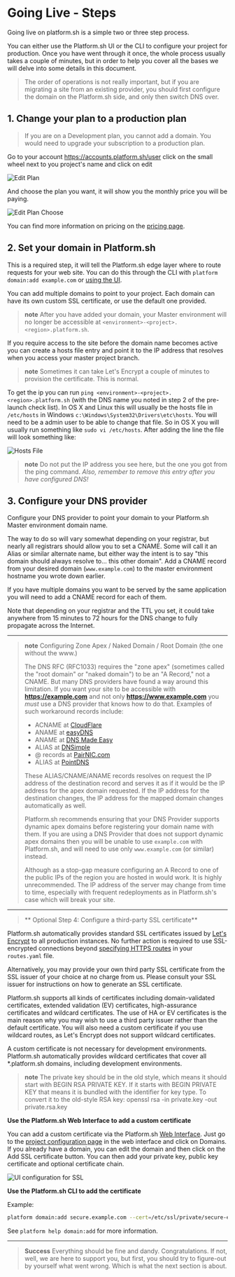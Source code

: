 # Going Live - Steps

Going live on platform.sh is a simple two or three step process.

<!-- toc -->
  
You can either use the Platform.sh UI or the CLI to configure your project for production. Once you have went through it once, the whole process usually takes a couple of minutes, but in order to help you cover all the bases we will delve into some details in this document.

> The order of operations is not really important, but if you are migrating a site from an existing provider, you should first 
> configure the domain on the Platform.sh side, and only then switch DNS over.

## 1. Change your plan to a production plan

> If you are on a Development plan, you cannot add a domain. You would need to upgrade your subscription to a production plan.

Go to your account https://accounts.platform.sh/user  click on the small wheel next to you project's name and click on edit

![Edit Plan](/images/edit-plan.png)

And choose the plan you want, it will show you the monthly price you will be paying. 

![Edit Plan Choose](/images/edit-plan-choose.png)

You can find more information on pricing on the [pricing page](https://platform.sh/pricing/). 

## 2. Set your domain in Platform.sh

This is a required step, it will tell the Platform.sh edge layer where to route requests for your web site. You can do this through the CLI with `platform domain:add example.com` or  [using the UI](/administration/web/configure-project.html#domains).

You can add multiple domains to point to your project. Each domain can have its own custom SSL certificate, or use the default one provided.
> **note** 
> After you have added your domain, your Master environment will no longer be accessible at `<environment>-<project>.<region>.platform.sh`.

If you require access to the site before the domain name becomes active you can create a hosts file entry and point it to the IP address that resolves when you access your master project branch. 

> **note**
> Sometimes it can take Let's Encrypt a couple of minutes to provision the certificate. This is normal.

To get the ip you can run `ping <environment>-<project>.<region>.platform.sh` (with the DNS name you noted in step 2 of the pre-launch check list). In OS X and Linux this will usually be the hosts file in `/etc/hosts` in Windows `c:\Windows\System32\Drivers\etc\hosts`. You will need to be a admin user to be able to change that file. So in OS X you will usually run something like `sudo vi /etc/hosts`. After adding the line the file will look something like:
  
![Hosts File](/images/hosts-file.png)

> **note**
> Do not put the IP address you see here, but the one you got from the ping command.
> *Also, remember to remove this entry after you have configured DNS!*

## 3. Configure your DNS provider

Configure your DNS provider to point your domain to your Platform.sh Master environment domain name.

The way to do so will vary somewhat depending on your registrar, but nearly all registrars should allow you to set a CNAME.  Some will call it an Alias or similar alternate name, but either way the intent is to say "this domain should always resolve to... this other domain".  Add a CNAME record from your desired domain (`www.example.com`) to the master environment hostname you wrote down earlier.

If you have multiple domains you want to be served by the same application you will need to add a CNAME record for each of them. 

Note that depending on your registrar and the TTL you set, it could take anywhere from 15 minutes to 72 hours for the DNS change to fully propagate across the Internet.

--- 

> **note**
> Configuring Zone Apex / Naked Domain / Root Domain (the one without the www.)
> 
> The DNS RFC (RFC1033) requires the "zone apex" (sometimes called the "root domain" or "naked domain") to be an "A Record," not a CNAME. But many DNS providers have found a way around this limitation. If you want your site to be accessible with **https://example.com** and not only **https://www.example.com**  you *must* use a DNS provider that knows how to do that. Examples of such workaround records include:
> 
> * ACNAME at [CloudFlare](https://www.cloudflare.com/)
> * ANAME at [easyDNS](https://www.easydns.com/)
> * ANAME at [DNS Made Easy](http://www.dnsmadeeasy.com/)
> * ALIAS at [DNSimple](https://dnsimple.com/)
> * @ records at [PairNIC.com](https://www.pairnic.com/)
> * ALIAS at [PointDNS](https://pointhq.com/)
> 
> These ALIAS/CNAME/ANAME records resolves on request the IP address of the destination record and serves it as if it would be the IP address for the apex domain requested. If the IP address for the destination changes, the IP address for the mapped domain changes automatically as well.
> 
> Platform.sh recommends ensuring that your DNS Provider supports dynamic apex domains before registering your domain name with them.  If you are using a DNS Provider that does not support dynamic apex domains then you will be unable to use `example.com` with Platform.sh, and will need to use only `www.example.com` (or similar) instead.
> 
> Although as a stop-gap measure configuring an  A Record to one of the public IPs of the region you are hosted in would work. It is highly unrecommended. The IP address of the server may change from time to time, especially with frequent redeployments as in Platform.sh's case which will break your site.

---

> ** Optional Step 4: Configure a third-party SSL certificate**

Platform.sh automatically provides standard SSL certificates issued by [Let's Encrypt](https://letsencrypt.org/) to all production instances. No further action is required to use SSL-encrypted connections beyond [specifying HTTPS routes](/configuration/routes.md#HTTPS) in your `routes.yaml` file. 

Alternatively, you may provide your own third party SSL certificate from the SSL issuer of your choice at no charge from us.  Please consult your SSL issuer for instructions on how to generate an SSL certificate.

Platform.sh supports all kinds of certificates including domain-validated certificates, extended validation (EV) certificates, high-assurance certificates and wildcard certificates.  The use of HA or EV certificates is the main reason why you may wish to use a third party issuer rather than the default certificate.  You will also need a custom certificate if you use wildcard routes, as Let's Encrypt does not support wildcard certificates.

A custom certificate is not necessary for development environments.  Platform.sh automatically provides wildcard certificates that cover all \*.platform.sh domains, including development environments.

> **note**
> The private key should be in the old style, which means it should start with BEGIN RSA PRIVATE KEY. If it starts with BEGIN PRIVATE KEY that means it is bundled with the identifier for key type. To convert it to the old-style RSA key:
> openssl rsa -in private.key -out private.rsa.key

**Use the Platform.sh Web Interface to add a custom certificate**

You can add a custom certificate via the Platform.sh [Web Interface](/administration/web.md). Just go to the [project configuration page](/administration/web/configure-project.md) in the web interface and click on Domains. If you already have a domain, you can edit the domain and then click on the Add SSL certificate button. You can then add your private key, public key certificate and optional certificate chain.

![UI configuration for SSL](/images/ui-ssl.png)

**Use the Platform.sh CLI to add the certificate**

Example:
```bash
platform domain:add secure.example.com --cert=/etc/ssl/private/secure-example-com.crt --key=/etc/ssl/private/secure-example-com.key
```

See `platform help domain:add` for more information.

---

> **Success**
> Everything should be fine and dandy. Congratulations. 
> If not, well, we are here to support you, but first, you should try to figure-out by yourself what went wrong. Which is what the next section is about.
